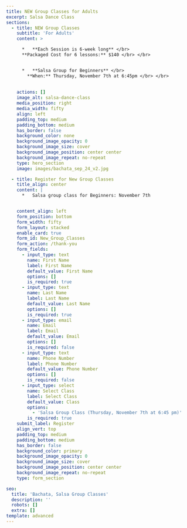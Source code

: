 ```yaml
---
title: NEW Group Classes for Adults
excerpt: Salsa Dance Class
sections:
  - title: NEW Group Classes
    subtitle: 'For Adults'
    content: >

      *   **Each Session is 6-week long** </br>
      **Packaged Cost for 6 lessons:** $140 </br> </br>


      *   **Salsa Group for Beginners** </br>
        **When:** Thursday, November 7th at 6:45pm </br> </br>
    
   
    actions: []
    image_alt: salsa-dance-class
    media_position: right
    media_width: fifty
    align: left
    padding_top: medium
    padding_bottom: medium
    has_border: false
    background_color: none
    background_image_opacity: 0
    background_image_size: cover
    background_image_position: center center
    background_image_repeat: no-repeat
    type: hero_section
    image: images/bachata_sep_24_v2.jpg

  - title: Register for New Group Classes
    title_align: center
    content: |
      *   Salsa group class for Beginners: November 7th


    content_align: left
    form_position: bottom
    form_width: fifty
    form_layout: stacked
    enable_card: true
    form_id: New_Group_Classes
    form_action: /thank-you
    form_fields:
      - input_type: text
        name: First Name
        label: First Name
        default_value: First Name
        options: []
        is_required: true
      - input_type: text
        name: Last Name
        label: Last Name
        default_value: Last Name
        options: []
        is_required: true
      - input_type: email
        name: Email
        label: Email
        default_value: Email
        options: []
        is_required: false
      - input_type: text
        name: Phone Number
        label: Phone Number
        default_value: Phone Number
        options: []
        is_required: false
      - input_type: select
        name: Select Class
        label: Select Class
        default_value: Class
        options:
          - 'Salsa Group Class (Thursday, November 7th at 6:45 pm)'
        is_required: true
    submit_label: Register
    align_vert: top
    padding_top: medium
    padding_bottom: medium
    has_border: false
    background_color: primary
    background_image_opacity: 0
    background_image_size: cover
    background_image_position: center center
    background_image_repeat: no-repeat
    type: form_section

seo:
  title: 'Bachata, Salsa Group Classes'
  description: ''
  robots: []
  extra: []
template: advanced
---
```

